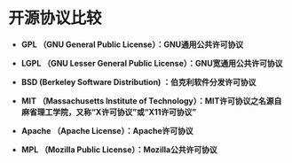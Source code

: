 # 开源协议比较

- **GPL （GNU General Public License）：GNU通用公共许可协议**

- **LGPL （GNU Lesser General Public License）：GNU宽通用公共许可协议**

- **BSD (Berkeley Software Distribution) ：伯克利软件分发许可协议**

- **MIT （Massachusetts Institute of Technology）：MIT许可协议之名源自麻省理工学院，又称“X许可协议”或“X11许可协议”**

- **Apache （Apache License）：Apache许可协议**

- **MPL （Mozilla Public License）：Mozilla公共许可协议**

